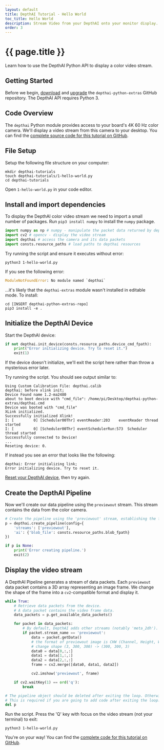 ```yaml
---
layout: default
title: DepthAI Tutorial - Hello World
toc_title: Hello World
description: Stream Video from your DepthAI onto your monitor display.
order: 3
---
```


# {{ page.title }}

Learn how to use the DepthAI Python API to display a color video stream.

## Getting Started

Before we begin, [download](/api#install) and [upgrade](/api#upgrade) the `depthai-python-extras` GitHub repository. The DepthAI API requires Python 3.

## Code Overview

The `depthai` Python module provides access to your board's 4K 60 Hz color camera. We'll display a video stream from this camera to your desktop. You can find the [complete source code for this tutorial on GitHub]().

## File Setup

Setup the following file structure on your computer:

```
mkdir depthai-tutorials
touch depthai-tutorials/1-hello-world.py
cd depthai-tutorials
```

Open `1-hello-world.py` in your code editor.

## Install and import dependencies

To display the DepthAI color video stream we need to import a small number of packages. Run `pip3 install numpy` to install the `numpy` package.

```py
import numpy as np # numpy - manipulate the packet data returned by depthai
import cv2 # opencv - display the video stream
import depthai # access the camera and its data packets
import consts.resource_paths # load paths to depthai resources
```

Try running the script and ensure it executes without error:

```
python3 1-hello-world.py
```

If you see the following error:

```py
ModuleNotFoundError: No module named `depthai`
```

...it's likely that the `depthai-extras` module wasn't installed in editable mode. To install:

```
cd [INSERT depthai-python-extras-repo]
pip3 install -e .
```

## Initialize the DepthAI Device

Start the DepthAI device:

```py
if not depthai.init_device(consts.resource_paths.device_cmd_fpath):
    print("Error initializing device. Try to reset it.")
    exit(1)
```

If the device doesn't initialize, we'll exit the script here rather than throw a mysterious error later.

Try running the script. You should see output similar to:

```
Using Custom Calibration File: depthai.calib
depthai: before xlink init;
Device Found name 1.2-ma2480
about to boot device with "cmd_file": /home/pi/Desktop/depthai-python-extras/depthai.cmd
Device was booted with "cmd_file"
XLink initialized.
Successfully initialized Xlink!
I: [         0] [Scheduler00Thr] eventReader:203	eventReader thread started
I: [         0] [Scheduler00Thr] eventSchedulerRun:573	Scheduler thread started
Successfully connected to Device!
...
Reseting device: 0.
```

If instead you see an error that looks like the following:

```
depthai: Error initializing link;
Error initializing device. Try to reset it.
```

[Reset your DepthAI device](/troubleshooting#device_reset), then try again.

## Create the DepthAI Pipeline

Now we'll create our data pipeline using the `previewout` stream. This stream contains the data from the color camera.

```py
# Create the pipeline using the 'previewout' stream, establishing the first connection to the device.
p = depthai.create_pipeline(config={
    'streams': ['previewout'],
    'ai': {'blob_file': consts.resource_paths.blob_fpath}
})

if p is None:
    print('Error creating pipeline.')
    exit(2)
```

## Display the video stream

A DepthAI Pipeline generates a stream of data packets. Each `previewout` data packet contains a 3D array representing an image frame. We change the shape of the frame into a `cv2`-compatible format and display it.

```py
while True:
    # Retrieve data packets from the device.
    # A data packet contains the video frame data.
    data_packets = p.get_available_data_packets()

    for packet in data_packets:
        # By default, DepthAI adds other streams (notably 'meta_2dh'). Only process `previewout`.
        if packet.stream_name == 'previewout':
            data = packet.getData()
            # the format of previewout image is CHW (Channel, Height, Width), but OpenCV needs HWC, so we
            # change shape (3, 300, 300) -> (300, 300, 3)
            data0 = data[0,:,:]
            data1 = data[1,:,:]
            data2 = data[2,:,:]
            frame = cv2.merge([data0, data1, data2])

            cv2.imshow('previewout', frame)

    if cv2.waitKey(1) == ord('q'):
        break

# The pipeline object should be deleted after exiting the loop. Otherwise device will continue working.
# This is required if you are going to add code after exiting the loop.
del p
```

Run the script. Press the 'Q' key with focus on the video stream (not your terminal) to exit:

```
python3 1-hello-world.py
```

You're on your way! You can find the [complete code for this tutorial on GitHub](https://github.com/luxonis/depthai-tutorials/blob/master/1-hello-world/1-hello_world.py).
